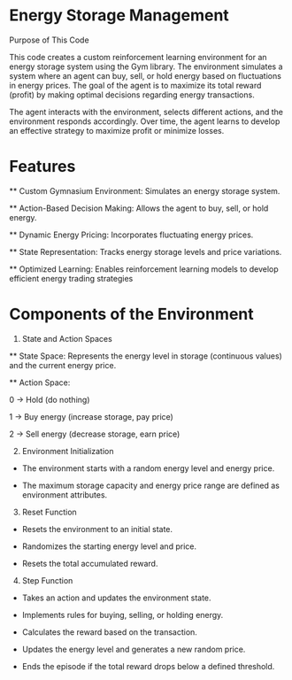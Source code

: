 # Energy Storage Management

Purpose of This Code

This code creates a custom reinforcement learning environment for an energy storage system using the Gym library. The environment simulates a system where an agent can buy, sell, or hold energy based on fluctuations in energy prices. The goal of the agent is to maximize its total reward (profit) by making optimal decisions regarding energy transactions.

The agent interacts with the environment, selects different actions, and the environment responds accordingly. Over time, the agent learns to develop an effective strategy to maximize profit or minimize losses.

# Features

** Custom Gymnasium Environment: Simulates an energy storage system.

** Action-Based Decision Making: Allows the agent to buy, sell, or hold energy.

** Dynamic Energy Pricing: Incorporates fluctuating energy prices.

** State Representation: Tracks energy storage levels and price variations.

** Optimized Learning: Enables reinforcement learning models to develop efficient energy trading strategies

# Components of the Environment

1. State and Action Spaces

** State Space: Represents the energy level in storage (continuous values) and the current energy price.

** Action Space:

0 → Hold (do nothing)

1 → Buy energy (increase storage, pay price)

2 → Sell energy (decrease storage, earn price)

2. Environment Initialization

- The environment starts with a random energy level and energy price.

- The maximum storage capacity and energy price range are defined as environment attributes.

3. Reset Function

- Resets the environment to an initial state.

- Randomizes the starting energy level and price.

- Resets the total accumulated reward.

4. Step Function

- Takes an action and updates the environment state.

- Implements rules for buying, selling, or holding energy.

- Calculates the reward based on the transaction.

- Updates the energy level and generates a new random price.

- Ends the episode if the total reward drops below a defined threshold.

